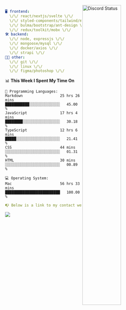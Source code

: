 
<a href="https://discord.com/users/279302975371870218" target="_blank">
    <img width="50%" align="right" alt="Discord Status" src="https://lanyard.cnrad.dev/api/279302975371870218?bg=161B22&borderRadius=5px%205px%200%200&hideTimestamp=true&idleMessage=Just%20chillin%27%20at%20the%20moment&animated=true">
</a>

```yaml
🖥️ frontend: 
  \/\/ react/nextjs/svelte \/\/
  \/\/ styled-components/tailwind/mui/
  \/\/ bulma/bootstrap/ant-design \/\/
  \/\/ redux/toolkit/mobx \/\/
🛠 backend: 
  \/\/ node, expressjs \/\/
  \/\/ mongoose/mysql \/\/
  \/\/ docker/axios \/\/
  \/\/ strapi \/\/
👨‍💻 other: 
  \/\/ git \/\/ 
  \/\/ linux \/\/
  \/\/ figma/photoshop \/\/
```
<!--START_SECTION:waka-->
📊 **This Week I Spent My Time On** 

```text
💬 Programming Languages: 
Markdown                 25 hrs 26 mins      ███████████░░░░░░░░░░░░░░   45.00 % 
JavaScript               17 hrs 4 mins       ████████░░░░░░░░░░░░░░░░░   30.18 % 
TypeScript               12 hrs 6 mins       █████░░░░░░░░░░░░░░░░░░░░   21.41 % 
CSS                      44 mins             ░░░░░░░░░░░░░░░░░░░░░░░░░   01.31 % 
HTML                     30 mins             ░░░░░░░░░░░░░░░░░░░░░░░░░   00.89 % 

💻 Operating System: 
Mac                      56 hrs 33 mins      █████████████████████████   100.00 % 
```


<!--END_SECTION:waka-->
```yaml
📭 Below is a link to my contact website 
```
<a href="https://mxns.xyz" target="_black"> <img src="https://img.shields.io/badge/website-161B22?style=for-the-badge&logo=About.me&logoColor=white"></img> <a/>
